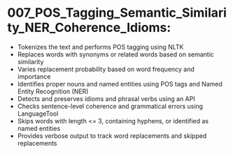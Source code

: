 # 007_POS_Tagging_Semantic_Similarity_NER_Coherence_Idioms:
- Tokenizes the text and performs POS tagging using NLTK
- Replaces words with synonyms or related words based on semantic similarity
- Varies replacement probability based on word frequency and importance
- Identifies proper nouns and named entities using POS tags and Named Entity Recognition (NER)
- Detects and preserves idioms and phrasal verbs using an API
- Checks sentence-level coherence and grammatical errors using LanguageTool
- Skips words with length <= 3, containing hyphens, or identified as named entities
- Provides verbose output to track word replacements and skipped replacements
